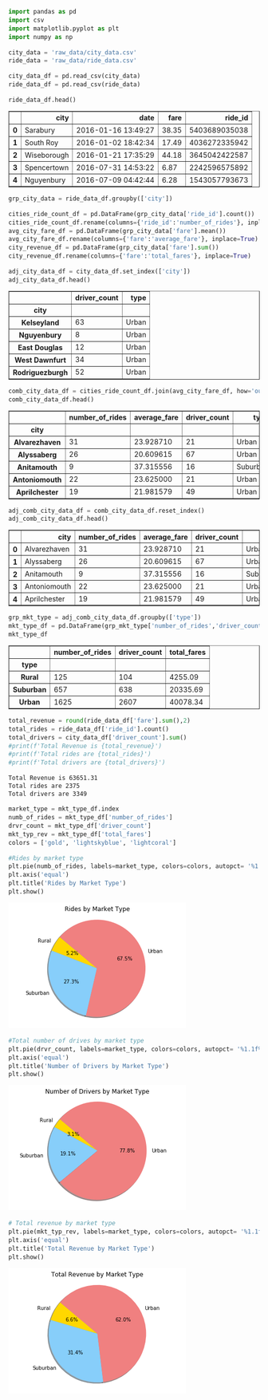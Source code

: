 

```python
import pandas as pd
import csv
import matplotlib.pyplot as plt
import numpy as np
```


```python
city_data = 'raw_data/city_data.csv'
ride_data = 'raw_data/ride_data.csv'
```


```python
city_data_df = pd.read_csv(city_data)
ride_data_df = pd.read_csv(ride_data)
```


```python
ride_data_df.head()
```




<div>
<style>
    .dataframe thead tr:only-child th {
        text-align: right;
    }

    .dataframe thead th {
        text-align: left;
    }

    .dataframe tbody tr th {
        vertical-align: top;
    }
</style>
<table border="1" class="dataframe">
  <thead>
    <tr style="text-align: right;">
      <th></th>
      <th>city</th>
      <th>date</th>
      <th>fare</th>
      <th>ride_id</th>
    </tr>
  </thead>
  <tbody>
    <tr>
      <th>0</th>
      <td>Sarabury</td>
      <td>2016-01-16 13:49:27</td>
      <td>38.35</td>
      <td>5403689035038</td>
    </tr>
    <tr>
      <th>1</th>
      <td>South Roy</td>
      <td>2016-01-02 18:42:34</td>
      <td>17.49</td>
      <td>4036272335942</td>
    </tr>
    <tr>
      <th>2</th>
      <td>Wiseborough</td>
      <td>2016-01-21 17:35:29</td>
      <td>44.18</td>
      <td>3645042422587</td>
    </tr>
    <tr>
      <th>3</th>
      <td>Spencertown</td>
      <td>2016-07-31 14:53:22</td>
      <td>6.87</td>
      <td>2242596575892</td>
    </tr>
    <tr>
      <th>4</th>
      <td>Nguyenbury</td>
      <td>2016-07-09 04:42:44</td>
      <td>6.28</td>
      <td>1543057793673</td>
    </tr>
  </tbody>
</table>
</div>




```python
grp_city_data = ride_data_df.groupby(['city'])
```


```python
cities_ride_count_df = pd.DataFrame(grp_city_data['ride_id'].count())
cities_ride_count_df.rename(columns={'ride_id':'number_of_rides'}, inplace=True)
avg_city_fare_df = pd.DataFrame(grp_city_data['fare'].mean())
avg_city_fare_df.rename(columns={'fare':'average_fare'}, inplace=True)
city_revenue_df = pd.DataFrame(grp_city_data['fare'].sum())
city_revenue_df.rename(columns={'fare':'total_fares'}, inplace=True)
```


```python
adj_city_data_df = city_data_df.set_index(['city'])
adj_city_data_df.head()
```




<div>
<style>
    .dataframe thead tr:only-child th {
        text-align: right;
    }

    .dataframe thead th {
        text-align: left;
    }

    .dataframe tbody tr th {
        vertical-align: top;
    }
</style>
<table border="1" class="dataframe">
  <thead>
    <tr style="text-align: right;">
      <th></th>
      <th>driver_count</th>
      <th>type</th>
    </tr>
    <tr>
      <th>city</th>
      <th></th>
      <th></th>
    </tr>
  </thead>
  <tbody>
    <tr>
      <th>Kelseyland</th>
      <td>63</td>
      <td>Urban</td>
    </tr>
    <tr>
      <th>Nguyenbury</th>
      <td>8</td>
      <td>Urban</td>
    </tr>
    <tr>
      <th>East Douglas</th>
      <td>12</td>
      <td>Urban</td>
    </tr>
    <tr>
      <th>West Dawnfurt</th>
      <td>34</td>
      <td>Urban</td>
    </tr>
    <tr>
      <th>Rodriguezburgh</th>
      <td>52</td>
      <td>Urban</td>
    </tr>
  </tbody>
</table>
</div>




```python
comb_city_data_df = cities_ride_count_df.join(avg_city_fare_df, how='outer').join(adj_city_data_df, how='outer').join(city_revenue_df, how='outer')
comb_city_data_df.head()
```




<div>
<style>
    .dataframe thead tr:only-child th {
        text-align: right;
    }

    .dataframe thead th {
        text-align: left;
    }

    .dataframe tbody tr th {
        vertical-align: top;
    }
</style>
<table border="1" class="dataframe">
  <thead>
    <tr style="text-align: right;">
      <th></th>
      <th>number_of_rides</th>
      <th>average_fare</th>
      <th>driver_count</th>
      <th>type</th>
      <th>total_fares</th>
    </tr>
    <tr>
      <th>city</th>
      <th></th>
      <th></th>
      <th></th>
      <th></th>
      <th></th>
    </tr>
  </thead>
  <tbody>
    <tr>
      <th>Alvarezhaven</th>
      <td>31</td>
      <td>23.928710</td>
      <td>21</td>
      <td>Urban</td>
      <td>741.79</td>
    </tr>
    <tr>
      <th>Alyssaberg</th>
      <td>26</td>
      <td>20.609615</td>
      <td>67</td>
      <td>Urban</td>
      <td>535.85</td>
    </tr>
    <tr>
      <th>Anitamouth</th>
      <td>9</td>
      <td>37.315556</td>
      <td>16</td>
      <td>Suburban</td>
      <td>335.84</td>
    </tr>
    <tr>
      <th>Antoniomouth</th>
      <td>22</td>
      <td>23.625000</td>
      <td>21</td>
      <td>Urban</td>
      <td>519.75</td>
    </tr>
    <tr>
      <th>Aprilchester</th>
      <td>19</td>
      <td>21.981579</td>
      <td>49</td>
      <td>Urban</td>
      <td>417.65</td>
    </tr>
  </tbody>
</table>
</div>




```python
adj_comb_city_data_df = comb_city_data_df.reset_index()
adj_comb_city_data_df.head()
```




<div>
<style>
    .dataframe thead tr:only-child th {
        text-align: right;
    }

    .dataframe thead th {
        text-align: left;
    }

    .dataframe tbody tr th {
        vertical-align: top;
    }
</style>
<table border="1" class="dataframe">
  <thead>
    <tr style="text-align: right;">
      <th></th>
      <th>city</th>
      <th>number_of_rides</th>
      <th>average_fare</th>
      <th>driver_count</th>
      <th>type</th>
      <th>total_fares</th>
    </tr>
  </thead>
  <tbody>
    <tr>
      <th>0</th>
      <td>Alvarezhaven</td>
      <td>31</td>
      <td>23.928710</td>
      <td>21</td>
      <td>Urban</td>
      <td>741.79</td>
    </tr>
    <tr>
      <th>1</th>
      <td>Alyssaberg</td>
      <td>26</td>
      <td>20.609615</td>
      <td>67</td>
      <td>Urban</td>
      <td>535.85</td>
    </tr>
    <tr>
      <th>2</th>
      <td>Anitamouth</td>
      <td>9</td>
      <td>37.315556</td>
      <td>16</td>
      <td>Suburban</td>
      <td>335.84</td>
    </tr>
    <tr>
      <th>3</th>
      <td>Antoniomouth</td>
      <td>22</td>
      <td>23.625000</td>
      <td>21</td>
      <td>Urban</td>
      <td>519.75</td>
    </tr>
    <tr>
      <th>4</th>
      <td>Aprilchester</td>
      <td>19</td>
      <td>21.981579</td>
      <td>49</td>
      <td>Urban</td>
      <td>417.65</td>
    </tr>
  </tbody>
</table>
</div>




```python
grp_mkt_type = adj_comb_city_data_df.groupby(['type'])
mkt_type_df = pd.DataFrame(grp_mkt_type['number_of_rides','driver_count','total_fares'].sum())
mkt_type_df
```




<div>
<style>
    .dataframe thead tr:only-child th {
        text-align: right;
    }

    .dataframe thead th {
        text-align: left;
    }

    .dataframe tbody tr th {
        vertical-align: top;
    }
</style>
<table border="1" class="dataframe">
  <thead>
    <tr style="text-align: right;">
      <th></th>
      <th>number_of_rides</th>
      <th>driver_count</th>
      <th>total_fares</th>
    </tr>
    <tr>
      <th>type</th>
      <th></th>
      <th></th>
      <th></th>
    </tr>
  </thead>
  <tbody>
    <tr>
      <th>Rural</th>
      <td>125</td>
      <td>104</td>
      <td>4255.09</td>
    </tr>
    <tr>
      <th>Suburban</th>
      <td>657</td>
      <td>638</td>
      <td>20335.69</td>
    </tr>
    <tr>
      <th>Urban</th>
      <td>1625</td>
      <td>2607</td>
      <td>40078.34</td>
    </tr>
  </tbody>
</table>
</div>




```python
total_revenue = round(ride_data_df['fare'].sum(),2)
total_rides = ride_data_df['ride_id'].count()
total_drivers = city_data_df['driver_count'].sum()
#print(f'Total Revenue is {total_revenue}')
#print(f'Total rides are {total_rides}')
#print(f'Total drivers are {total_drivers}')
```

    Total Revenue is 63651.31
    Total rides are 2375
    Total drivers are 3349
    


```python
market_type = mkt_type_df.index
numb_of_rides = mkt_type_df['number_of_rides']
drvr_count = mkt_type_df['driver_count']
mkt_typ_rev = mkt_type_df['total_fares']
colors = ['gold', 'lightskyblue', 'lightcoral']
```


```python
#Rides by market type
plt.pie(numb_of_rides, labels=market_type, colors=colors, autopct= '%1.1f%%', shadow=True, startangle=140)
plt.axis('equal')
plt.title('Rides by Market Type')
plt.show()
```


![png](output_12_0.png)



```python
#Total number of drives by market type
plt.pie(drvr_count, labels=market_type, colors=colors, autopct= '%1.1f%%', shadow=True, startangle=140)
plt.axis('equal')
plt.title('Number of Drivers by Market Type')
plt.show()
```


![png](output_13_0.png)



```python
# Total revenue by market type
plt.pie(mkt_typ_rev, labels=market_type, colors=colors, autopct= '%1.1f%%', shadow=True, startangle=140)
plt.axis('equal')
plt.title('Total Revenue by Market Type')
plt.show()
```


![png](output_14_0.png)

